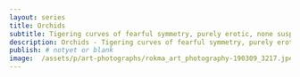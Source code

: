 ```yaml
---
layout: series
title: Orchids
subtitle: Tigering curves of fearful symmetry, purely erotic, none suspected she lacked anything but moderation.
description: Orchids - Tigering curves of fearful symmetry, purely erotic, none suspected she lacked anything but moderation.
publish: # notyet or blank
image:  /assets/p/art-photographs/rokma_art_photography-190309_3217.jpeg
---
```

